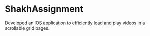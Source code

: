 # ShakhAssignment
Developed an iOS application to efficiently load and play videos in a scrollable grid pages.
